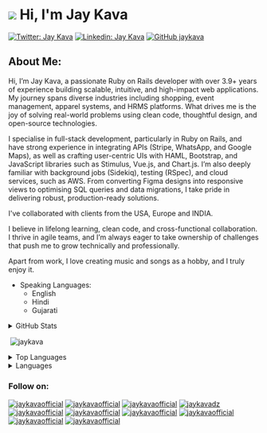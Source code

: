<h1 align="left"><img src="https://media.giphy.com/media/hvRJCLFzcasrR4ia7z/giphy.gif" width="25px"> Hi, I'm Jay Kava</h1>

[![Twitter: Jay Kava](https://img.shields.io/twitter/follow/jaykavaofficial?style=social)](https://twitter.com/jaykavaofficial)
[![Linkedin: Jay Kava](https://img.shields.io/badge/-jaykava-blue?style=flat-square&logo=Linkedin&logoColor=white&link=https://www.linkedin.com/in/jaykava/)](https://www.linkedin.com/in/jaykava/)
[![GitHub jaykava](https://img.shields.io/github/followers/jaykava?label=follow&style=social)](https://github.com/jaykava)

## About Me:
Hi, I’m Jay Kava, a passionate Ruby on Rails developer with over 3.9+ years of experience building scalable, intuitive, and high-impact web applications. My journey spans diverse industries including shopping, event management, apparel systems, and HRMS platforms. What drives me is the joy of solving real-world problems using clean code, thoughtful design, and open-source technologies.

I specialise in full-stack development, particularly in Ruby on Rails, and have strong experience in integrating APIs (Stripe, WhatsApp, and Google Maps), as well as crafting user-centric UIs with HAML, Bootstrap, and JavaScript libraries such as Stimulus, Vue.js, and Chart.js. I’m also deeply familiar with background jobs (Sidekiq), testing (RSpec), and cloud services, such as AWS. From converting Figma designs into responsive views to optimising SQL queries and data migrations, I take pride in delivering robust, production-ready solutions.

I've collaborated with clients from the USA, Europe and INDIA.

I believe in lifelong learning, clean code, and cross-functional collaboration. I thrive in agile teams, and I’m always eager to take ownership of challenges that push me to grow technically and professionally.

Apart from work, I love creating music and songs as a hobby, and I truly enjoy it.

- Speaking Languages:
    - English
    - Hindi
    - Gujarati

<details>
  <summary>GitHub Stats</summary>
  <br/>
<p align="left"> <a href="https://github.com/jaykava"><img src="https://github-profile-trophy.vercel.app/?username=jaykava" alt="jaykava" /></a> </p>

</details>

<p>&nbsp;<img align="center" src="https://github-readme-stats.vercel.app/api?username=jaykava&show_icons=true&locale=en" alt="jaykava" /></p>

<details>
    <summary>Top Languages</summary>
    <br/>

[![Top Langs](https://github-readme-stats.vercel.app/api/top-langs/?username=jaykava)](https://github.com/jaykava)
  
### Contribution Graph:

<p align="center">
  <a href="https://github.com/jaykava">
    <img src="https://github-readme-streak-stats.herokuapp.com/?user=jaykava#version3"/>
  </a>
</p>
<a href="https://github.com/jaykava"><img alt="Abir's Activity Graph" src="https://activity-graph.herokuapp.com/graph?username=jaykava&bg_color=1F222E&color=F8D866&line=F85D7F&point=FFFFFF&hide_border=true" /></a>

</details>

<details>
    <summary>Languages</summary>
    <br/>
<p align="left"> <a href="https://www.w3.org/html/" target="_blank"> <img src="https://raw.githubusercontent.com/devicons/devicon/master/icons/html5/html5-original-wordmark.svg" alt="html5" width="40" height="40"/> </a> <a href="https://www.python.org" target="_blank"> <img src="https://raw.githubusercontent.com/devicons/devicon/master/icons/python/python-original.svg" alt="python" width="40" height="40"/> </a> </p>

</details>

### Follow on:
[![jaykavaofficial](https://img.icons8.com/fluent/48/000000/twitter.png)][twitter]
[![jaykavaofficial](https://img.icons8.com/fluent/48/000000/instagram-new.png)][instagram]
[![jaykavaofficial](https://img.icons8.com/fluent/48/000000/telegram-app.png)][telegram]
[![jaykavadz](https://img.icons8.com/fluent/48/000000/facebook-new.png)][facebook]
[![jaykavaofficial](https://img.icons8.com/fluent/48/000000/snapchat.png)][snapchat]
[![jaykavaofficial](https://img.icons8.com/fluent/48/000000/spotify.png)][spotify]
[![jaykavaofficial](https://img.icons8.com/ios/50/000000/jiosaavn.png)][jiosaavn]
[![jaykavaofficial](https://img.icons8.com/fluency/48/000000/apple-music.png)][applemusic]
[![jaykavaofficial](https://img.icons8.com/color/48/000000/youtube-play.png)][youtube]
[![jaykavaofficial](https://img.icons8.com/fluency/48/000000/linkedin.png)][linkedin]




[twitter]: https://twitter.com/jaykavaofficial
[instagram]: https://instagram.com/jaykavaofficial
[telegram]: https://t.me/jaykavaofficial
[facebook]: https://facebook.com/jaykavadz
[snapchat]: https://snapchat.com/add/jaykavaofficial
[spotify]: https://open.spotify.com/artist/3BsJIYL15XlcTao4V00kjx
[jiosaavn]: https://www.jiosaavn.com/artist/jay-kava-/oe8bPmevgb4_
[applemusic]: https://artists.apple.com/a/artist/1516101022
[youtube]: https://youtube.com/jaykava
[linkedin]: https://www.linkedin.com/in/jaykava/


